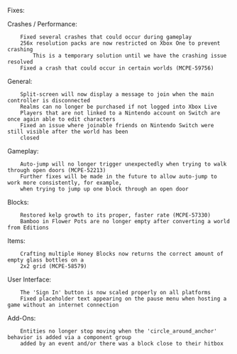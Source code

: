 Fixes:

Crashes / Performance:
        
        Fixed several crashes that could occur during gameplay
        256x resolution packs are now restricted on Xbox One to prevent crashing
            This is a temporary solution until we have the crashing issue resolved
        Fixed a crash that could occur in certain worlds (MCPE-59756)

General:
        
        Split-screen will now display a message to join when the main controller is disconnected
        Realms can no longer be purchased if not logged into Xbox Live
        Players that are not linked to a Nintendo account on Switch are once again able to edit characters
        Fixed an issue where joinable friends on Nintendo Switch were still visible after the world has been 
        closed

Gameplay:
        
        Auto-jump will no longer trigger unexpectedly when trying to walk through open doors (MCPE-52213)
        Further fixes will be made in the future to allow auto-jump to work more consistently, for example, 
        when trying to jump up one block through an open door

Blocks:
        
        Restored kelp growth to its proper, faster rate (MCPE-57330)
        Bamboo in Flower Pots are no longer empty after converting a world from Editions

Items:
        
        Crafting multiple Honey Blocks now returns the correct amount of empty glass bottles on a 
        2x2 grid (MCPE-58579)

User Interface:

        The 'Sign In' button is now scaled properly on all platforms
        Fixed placeholder text appearing on the pause menu when hosting a game without an internet connection

 Add-Ons:
 
        Entities no longer stop moving when the 'circle_around_anchor' behavior is added via a component group 
        added by an event and/or there was a block close to their hitbox
